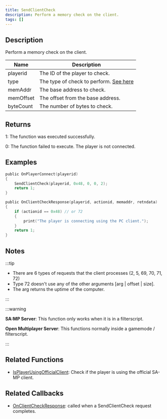 ```yaml
---
title: SendClientCheck
description: Perform a memory check on the client.
tags: []
---
```


## Description

Perform a memory check on the client.


| Name            | Description                          |
| --------------- | ------------------------------------ |
| playerid        | The ID of the player to check.       |
| type            | The type of check to perform. [See here](../resources/opcodes)|
| memAddr         | The base address to check.           |
| memOffset       | The offset from the base address.    |
| byteCount       | The number of bytes to check.        |


## Returns

1: The function was executed successfully.

0: The function failed to execute. The player is not connected.

## Examples

```c
public OnPlayerConnect(playerid)
{
    SendClientCheck(playerid, 0x48, 0, 0, 2);
    return 1;
}

public OnClientCheckResponse(playerid, actionid, memaddr, retndata)
{
    if (actionid == 0x48) // or 72
    {
        print("The player is connecting using the PC client.");
    }
    return 1;
}
```

## Notes

:::tip

- There are 6 types of requests that the client processes (2, 5, 69, 70, 71, 72)
- Type 72 doesn't use any of the other arguments [arg | offset | size].
- The arg returns the uptime of the computer.

:::

:::warning

**SA:MP Server**: This function only works when it is in a filterscript.

**Open Multiplayer Server**: This functions normally inside a gamemode / filterscript. 

:::

## Related Functions

- [IsPlayerUsingOfficialClient](IsPlayerUsingOfficialClient): Check if the player is using the official SA-MP client.

## Related Callbacks

- [OnClientCheckResponse](../callbacks/OnClientCheckResponse): called when a SendClientCheck request completes.
